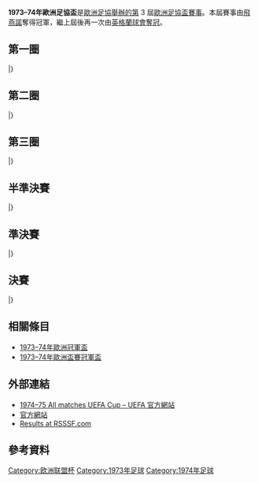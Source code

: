 **1973–74年歐洲足協盃**是[歐洲足協舉辦的第](https://zh.wikipedia.org/wiki/歐洲足協 "wikilink")
3
屆[歐洲足協盃賽事](https://zh.wikipedia.org/wiki/歐洲足協盃 "wikilink")。本屆賽事由[飛燕諾](../Page/飛燕諾.md "wikilink")奪得冠軍，繼上屆後再一次由[英格蘭球會奪冠](https://zh.wikipedia.org/wiki/英格蘭 "wikilink")。

## 第一圈

|}

## 第二圈

|}

## 第三圈

|}

## 半準決賽

|}

## 準決賽

|}

## 決賽

|}

## 相關條目

  - [1973–74年歐洲冠軍盃](../Page/1973–74年歐洲冠軍盃.md "wikilink")
  - [1973–74年歐洲盃賽冠軍盃](../Page/1973–74年歐洲盃賽冠軍盃.md "wikilink")

## 外部連結

  - [1974–75 All matches UEFA Cup – UEFA
    官方網站](http://www.uefa.com/uefaeuropaleague/season=1973/matches/all/index.html)
  - [官方網站](http://www.uefa.com/competitions/UEFACup/history/Season=1973/intro.html)
  - [Results at RSSSF.com](http://www.rsssf.com/ec/ec197374.html#uefa)

## 參考資料

[Category:欧洲联盟杯](https://zh.wikipedia.org/wiki/Category:欧洲联盟杯 "wikilink")
[Category:1973年足球](https://zh.wikipedia.org/wiki/Category:1973年足球 "wikilink")
[Category:1974年足球](https://zh.wikipedia.org/wiki/Category:1974年足球 "wikilink")